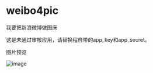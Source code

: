 weibo4pic
=========

我要把新浪微博做图床


这是未通过审核应用，请替换程自带的app_key和app_secret。

图片预览

![image](https://raw.github.com/wxg4net/weibo4pic/master/82661d9ejw1eb0sj87f0cj20j704z74m.jpg)
